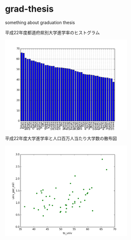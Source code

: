 grad-thesis
===========

something about graduation thesis

平成22年度都道府県別大学進学率のヒストグラム

<img src="univ_rate_all.png" alt="univrate" width="400"/>

平成22年度大学進学率と人口百万人当たり大学数の散布図

<img src="plot_univrate_univpermil.png" alt="regress1" width="400"/>
